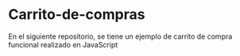 # Carrito-de-compras
En el siguiente repositorio, se tiene un ejemplo de carrito de compra funcional realizado en JavaScript
